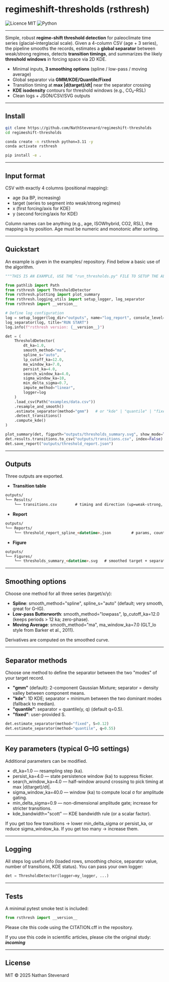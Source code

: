 # regimeshift-thresholds (rsthresh)

![Licence MIT](https://img.shields.io/badge/license-MIT-green)
![Python](https://img.shields.io/badge/python-3.11+-blue)

---

Simple, robust **regime-shift threshold detection** for paleoclimate time series (glacial–interglacial scale).
Given a 4-column CSV (age + 3 series), the pipeline smooths the records, estimates a **global separator** between weak/strong regimes, detects **transition timings**, and summarizes the likely **threshold windows** in forcing space via 2D KDE.

- Minimal inputs, **3 smoothing options** (spline / low-pass / moving average)
- Global separator via **GMM/KDE/Quantile/Fixed**
- Transition timing at **max |d(target)/dt|** near the separator crossing
- **KDE isodensity** contours for threshold windows (e.g., CO₂–RSL)
- Clean logs + JSON/CSV/SVG outputs

---

## Install

```bash
git clone https://github.com/NathStevenard/regimeshift-thresholds
cd regimeshift-thresholds

conda create -n rsthresh python=3.11 -y
conda activate rsthresh

pip install -e .

```

---

## Input format

CSV with exactly 4 columns (positional mapping):

- age (ka BP, increasing)
- target (series to segment into weak/strong regimes)
- x (first forcing/axis for KDE)
- y (second forcing/axis for KDE)

Column names can be anything (e.g., age, ISOWhybrid, CO2, RSL), the mapping is by position.
Age must be numeric and monotonic after sorting.

---

## Quickstart

An example is given in the examples/ repository. Find below a basic use of the algorithm.

```python
"""THIS IS AN EXAMPLE, USE THE "run_thresholds.py" FILE TO SETUP THE ALGORITHM"""

from pathlib import Path
from rsthresh import ThresholdDetector
from rsthresh.plotting import plot_summary
from rsthresh.logging_utils import setup_logger, log_separator
from rsthresh import __version__

# Define log configuration
log = setup_logger(log_dir="outputs", name="log_report", console_level=logging.INFO, file_level=logging.DEBUG)
log_separator(log, title="RUN START")
log.info(f"rsthresh version: {__version__}")

det = (
    ThresholdDetector(
        dt_ka=1.0,
        smooth_method="ma",
        spline_s="auto",
        lp_cutoff_ka=12.0,
        ma_window_ka=7.0,
        persist_ka=4.0,
        search_window_ka=4.0,
        sigma_window_ka=10,
        min_delta_sigma=0.7,
        impute_method="linear",
        logger=log
    )
    .load_csv(Path("examples/data.csv"))
    .resample_and_smooth()
    .estimate_separator(method="gmm")   # or "kde" | "quantile" | "fixed"
    .detect_transitions()
    .compute_kde()
)

plot_summary(det, figpath="outputs/thresholds_summary.svg", show_mode=True)
det.results.transitions.to_csv("outputs/transitions.csv", index=False)
det.save_report("outputs/threshold_report.json")
```

---

## Outputs

Three outputs are exported.

- **Transition table**
```markdown
outputs/
└── Results/
    └── transitions.csv        # timing and direction (up=weak-strong, down=strong-weak), plus x/y at each transition.
```
- **Report**
```markdown
outputs/
└── Reports/
    └── threshold_report_spline_<datetime>.json         # params, counts, ranges, and metadata.
```
- **Figure**
```markdown
outputs/
└── Figures/
    └── thresholds_summary_<datetime>.svg   # smoothed target + separator + timings; derivative + timings; x–y KDE isodensity.
```

---

## Smoothing options

Choose one method for all three series (target/x/y):

- **Spline**: smooth_method="spline", spline_s="auto" (default; very smooth, great for G–IG).
- **Low-pass Butterworth**: smooth_method="lowpass", lp_cutoff_ka=12.0 (keeps periods > 12 ka; zero-phase).
- **Moving Average**: smooth_method="ma", ma_window_ka=7.0 (GLT_lo style from Barker et al., 2011).

Derivatives are computed on the smoothed curve.

---

## Separator methods

Choose one method to define the separator between the two "modes" of your target record.

- **"gmm"** (default): 2-component Gaussian Mixture; separator = density valley between component means.
- **"kde"**: 1D KDE; separator = minimum between the two dominant modes (fallback to median).
- **"quantile"**: separator = quantile(y, q) (default q=0.5).
- **"fixed"**: user-provided S.

```python
det.estimate_separator(method="fixed", S=0.12)
det.estimate_separator(method="quantile", q=0.55)
```

---

## Key parameters (typical G–IG settings)

Additional parameters can be modified.

- dt_ka=1.0 — resampling step (ka).
- persist_ka=4.0 — state persistence window (ka) to suppress flicker.
- search_window_ka=4.0 — half-window around crossing to pick timing at max |d(target)/dt|.
- sigma_window_ka=40.0 — window (ka) to compute local σ for amplitude gating.
- min_delta_sigma=0.9 — non-dimensional amplitude gate; increase for stricter transitions.
- kde_bandwidth="scott" — KDE bandwidth rule (or a scalar factor).

If you get too few transitions -> lower min_delta_sigma or persist_ka, or reduce sigma_window_ka.
If you get too many -> increase them.

---

## Logging

All steps log useful info (loaded rows, smoothing choice, separator value, number of transitions, KDE status).
You can pass your own logger:
```python
det = ThresholdDetector(logger=my_logger, ...)
```

---

## Tests

A minimal pytest smoke test is included:
```python
from rsthresh import __version__
```
Please cite this code using the CITATION.cff in the repository.

If you use this code in scientific articles, please cite the original study:
***incoming***

---

## License
MIT © 2025 Nathan Stevenard